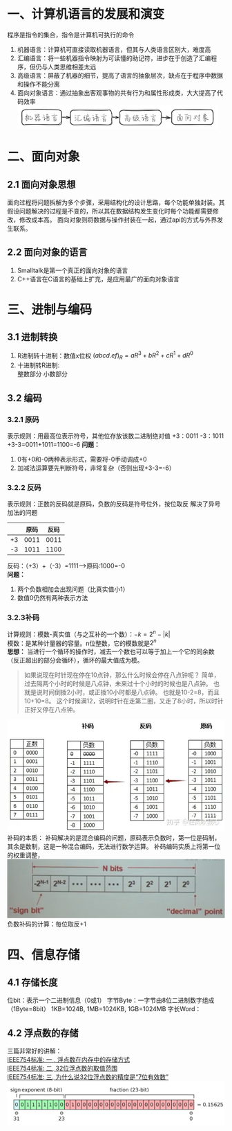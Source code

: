 # 一、计算机语言的发展和演变
程序是指令的集合，指令是计算机可执行的命令  
1. 机器语言：计算机可直接读取机器语言，但其与人类语言区别大，难度高
2. 汇编语言：将一些机器指令映射为可读懂的助记符，进步在于创造了汇编程序，但仍与人类思维相差太远
3. 高级语言：屏蔽了机器的细节，提高了语言的抽象层次，缺点在于程序中数据和操作不能分离
4. 面向对象语言：通过抽象出客观事物的共有行为和属性形成类，大大提高了代码效率
![image1.png](./assets/images/01/image1.png)

# 二、面向对象
## 2.1 面向对象思想
面向过程将问题拆解为多个步骤，采用结构化的设计思路，每个功能单独封装。其假设问题解决的过程是不变的，所以其在数据结构发生变化时每个功能都需要修改，修改成本高。
面向对象则将数据与操作封装在一起，通过api的方式与外界发生联系。
## 2.2 面向对象的语言
1. Smalltalk是第一个真正的面向对象的语言
2. C++语言在C语言的基础上扩充，是应用最广的面向对象语言

# 三、进制与编码
## 3.1 进制转换
1. R进制转十进制：数值x位权 $(abcd.ef)_R=aR^3+bR^2+cR^1+dR^0$
2. 十进制转R进制:  
整数部分
小数部分
## 3.2 编码
### 3.2.1 原码
表示规则：用最高位表示符号，其他位存放该数二进制绝对值
+3：0011   -3：1011
+3-3=0011+1011=1100=-6
**问题：**  
1. 0有+0和-0两种表示形式，需要将-0手动调成+0
2. 加减法运算要先判断符号，非常复杂（否则出现+3-3=-6）
### 3.2.2 反码
表示规则：正数的反码就是原码，负数的反码是符号位外，按位取反
解决了异号加法的问题  

|  | 原码 | 反码 |
| --- | --- | --- |
| +3 | 0011 | 0011 |
| -3 | 1011 | 1100 |

反码：（+3）+（-3）=1111-->原码:1000=-0  
**问题：**  
1. 两个负数相加会出现问题（比真实值小1）
2. 数值0仍然有两种表示方法
### 3.2.3补码
计算规则：模数-真实值（与之互补的一个数）：$-k = 2^n-|k|$  
模数：是某种计量器的容量。n位整数，它的模数就是$2^n$  
**思想：**
当进行一个循环的操作时，减去一个数也可以等于加上一个它的同余数（反正超出的部分会循环），循环的最大值成为模。
> 如果说现在时针现在停在10点钟，那么什么时候会停在八点钟呢？
> 简单，过去隔两个小时的时候是八点钟，未来过十个小时的时候也是八点钟。
也就是说时间倒拨2小时，或正拨10小时都是八点钟。
也就是10-2=8，而且10+10=8。
这个时候满12，说明时针在走第二圈，又走了8小时，所以时针正好又停在八点钟。

![](./assets/images/01/v2-15756f4b9ee904787eefefdfdda748ff_1440w.webp)  
补码的本质：
补码解决的是混合编码的问题，原码表示负数时，第一位是码制，其余是数制，这是一种混合编码，无法进行数学运算。
补码编码实质上将第一位的权重调整，
![image.png](./assets/images/01/image.png)
负数补码的计算：每位取反+1


# 四、信息存储
## 4.1 存储长度
位bit：表示一个二进制信息（0或1）
字节Byte：一字节由8位二进制数字组成（1Byte=8bit）
1KB=1024B, 1MB=1024KB, 1GB=1024MB
字长Word：
## 4.2 浮点数的存储
三篇非常好的讲解：  
[IEEE754标准: 一 , 浮点数在内存中的存储方式](https://zhuanlan.zhihu.com/p/343033661)  
[IEEE754标准: 二, 32位浮点数的取值范围](https://zhuanlan.zhihu.com/p/343037540)  
[IEEE754标准: 三, 为什么说32位浮点数的精度是“7位有效数”](https://zhuanlan.zhihu.com/p/343040291)  
![image2.png](./assets/images/01/image2.png)

